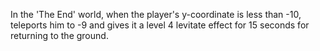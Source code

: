In the 'The End' world, when the player's y-coordinate is less than -10, teleports him to -9 and gives it a level 4 levitate effect for 15 seconds for returning to the ground.